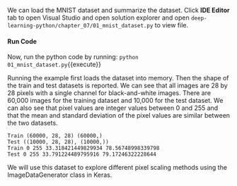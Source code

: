 We can load the MNIST dataset and summarize the dataset. Click **IDE Editor** tab to open Visual Studio and open solution explorer and open `deep-learning-python/chapter_07/01_mnist_dataset.py` to view file.


#### Run Code
Now, run the python code by running: `python 01_mnist_dataset.py`{{execute}}

Running the example first loads the dataset into memory. Then the shape of the train and
test datasets is reported. We can see that all images are 28 by 28 pixels with a single channel
for black-and-white images. There are 60,000 images for the training dataset and 10,000 for the
test dataset. We can also see that pixel values are integer values between 0 and 255 and that
the mean and standard deviation of the pixel values are similar between the two datasets.

```
Train (60000, 28, 28) (60000,)
Test ((10000, 28, 28), (10000,))
Train 0 255 33.318421449829934 78.56748998339798
Test 0 255 33.791224489795916 79.17246322228644
```

We will use this dataset to explore different pixel scaling methods using the ImageDataGenerator
class in Keras.